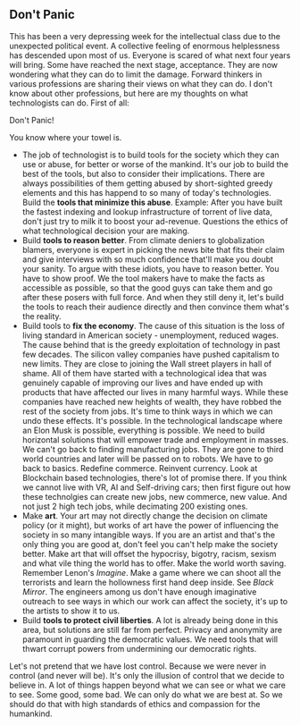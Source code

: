 
Don't Panic
---

This has been a very depressing week for the intellectual class due to the unexpected political event. A collective feeling of enormous helplessness has descended upon most of us. Everyone is scared of what next four years will bring. Some have reached the next stage, acceptance. They are now wondering what they can do to limit the damage. Forward thinkers in various professions are sharing their views on what they can do. I don't know about other professions, but here are my thoughts on what technologists can do. First of all:

Don't Panic!

You know where your towel is.

* The job of technologist is to build tools for the society which they can use or abuse, for better or worse of the mankind. It's our job to build the best of the tools, but also to consider their implications. There are always possibilities of them getting abused by short-sighted greedy elements and this has happend to so many of today's technologies. Build the **tools that minimize this abuse**. Example: After you have built the fastest indexing and lookup infrastructure of torrent of live data, don't just try to milk it to boost your ad-revenue. Questions the ethics of what technological decision your are making.
* Build **tools to reason better**. From climate deniers to globalization blamers, everyone is expert in picking the news bite that fits their claim and give interviews with so much confidence that'll make you doubt your sanity. To argue with these idiots, you have to reason better. You have to show proof. We the tool makers have to make the facts as accessible as possible, so that the good guys can take them and go after these posers with full force. And when they still deny it, let's build the tools to reach their audience directly and then convince them what's the reality.
* Build tools to **fix the economy**. The cause of this situation is the loss of living standard in American society - unemployment, reduced wages. The cause behind that is the greedy exploitation of technology in past few decades. The silicon valley companies have pushed capitalism to new limits. They are close to joining the Wall street players in hall of shame. All of them have started with a technological idea that was genuinely capable of improving our lives and have ended up with products that have affected our lives in many harmful ways. While these companies have reached new heights of wealth, they have robbed the rest of the society from jobs. It's time to think ways in which we can undo these effects. It's possible. In the technological landscape where an Elon Musk is possible, everything is possible. We need to build horizontal solutions that will empower trade and employment in masses. We can't go back to finding manufacturing jobs. They are gone to third world countries and later will be passed on to robots. We have to go back to basics. Redefine commerce. Reinvent currency. Look at Blockchain based technologies, there's lot of promise there. If you think we cannot live with VR, AI and Self-driving cars; then first figure out how these technolgies can create new jobs, new commerce, new value. And not just 2 high tech jobs, while decimating 200 existing ones.
* Make **art**. Your art may not directly change the decision on climate policy (or it might), but works of art have the power of influencing the society in so many intangible ways. If you are an artist and that's the only thing you are good at, don't feel you can't help make the society better. Make art that will offset the hypocrisy, bigotry, racism, sexism and what vile thing the world has to offer. Make the world worth saving. Remember Lenon's *Imagine*. Make a game where we can shoot all the terrorists and learn the hollowness first hand deep inside. See *Black Mirror*. The engineers among us don't have enough imaginative outreach to see ways in which our work can affect the society, it's up to the artists to show it to us.
* Build **tools to protect civil liberties**. A lot is already being done in this area, but solutions are still far from perfect. Privacy and anonymity are paramount in guarding the democratic values. We need tools that will thwart corrupt powers from undermining our democratic rights.

Let's not pretend that we have lost control. Because we were never in control (and never will be). It's only the illusion of control that we decide to believe in. A lot of things happen beyond what we can see or what we care to see. Some good, some bad. We can only do what we are best at. So we should do that with high standards of ethics and compassion for the humankind.


